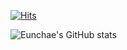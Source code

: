 [![Hits](https://hits.seeyoufarm.com/api/count/incr/badge.svg?url=https%3A%2F%2Fgithub.com%2Fkec0130&count_bg=%2379C83D&title_bg=%23555555&icon=googlekeep.svg&icon_color=%23E7E7E7&title=visits&edge_flat=false)](https://hits.seeyoufarm.com)

![Eunchae's GitHub stats](https://github-readme-stats.vercel.app/api?username=kec0130&show_icons=true&hide=issues&count_private=true)
<!-- ![Top Langs](https://github-readme-stats.vercel.app/api/top-langs/?username=kec0130&layout=compact&hide=jupyter%20notebook) -->
